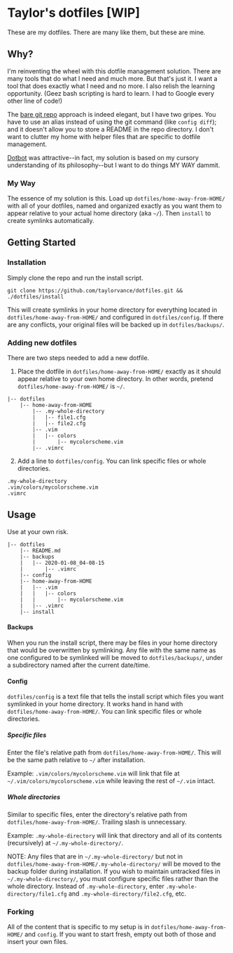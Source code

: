# Taylor's dotfiles [WIP]

These are my dotfiles. There are many like them, but these are mine.

## Why?

I'm reinventing the wheel with this dotfile management solution. There are many tools that do what I need and much more. But that's just it. I want a tool that does exactly what I need and no more. I also relish the learning opportunity. (Geez bash scripting is hard to learn. I had to Google every other line of code!)

The [bare git repo](https://www.atlassian.com/git/tutorials/dotfiles) approach is indeed elegant, but I have two gripes. You have to use an alias instead of using the git command (like `config diff`); and it doesn't allow you to store a README in the repo directory. I don't want to clutter my home with helper files that are specific to dotfile management.

[Dotbot](https://www.anishathalye.com/2014/08/03/managing-your-dotfiles/) was attractive--in fact, my solution is based on my cursory understanding of its philosophy--but I want to do things MY WAY dammit.

### My Way

The essence of my solution is this. Load up `dotfiles/home-away-from-HOME/` with all of your dotfiles, named and organized exactly as you want them to appear relative to your actual home directory (aka `~/`). Then `install` to create symlinks automatically.

## Getting Started

### Installation

Simply clone the repo and run the install script.

```
git clone https://github.com/taylorvance/dotfiles.git && ./dotfiles/install
```

This will create symlinks in your home directory for everything located in `dotfiles/home-away-from-HOME/` and configured in `dotfiles/config`. If there are any conflicts, your original files will be backed up in `dotfiles/backups/`.

### Adding new dotfiles

There are two steps needed to add a new dotfile.

1. Place the dotfile in `dotfiles/home-away-from-HOME/` exactly as it should appear relative to your own home directory. In other words, pretend `dotfiles/home-away-from-HOME/` is `~/`.

```
|-- dotfiles
    |-- home-away-from-HOME
        |-- .my-whole-directory
        |   |-- file1.cfg
        |   |-- file2.cfg
        |-- .vim
        |   |-- colors
        |       |-- mycolorscheme.vim
        |-- .vimrc
```

2. Add a line to `dotfiles/config`. You can link specific files or whole directories.

```
.my-whole-directory
.vim/colors/mycolorscheme.vim
.vimrc
```

## Usage

Use at your own risk.

```
|-- dotfiles
    |-- README.md
    |-- backups
    |   |-- 2020-01-08_04-08-15
    |       |-- .vimrc
    |-- config
    |-- home-away-from-HOME
    |   |-- .vim
    |   |   |-- colors
    |   |       |-- mycolorscheme.vim
    |   |-- .vimrc
    |-- install
```

#### Backups

When you run the install script, there may be files in your home directory that would be overwritten by symlinking. Any file with the same name as one configured to be symlinked will be moved to `dotfiles/backups/`, under a subdirectory named after the current date/time.

#### Config

`dotfiles/config` is a text file that tells the install script which files you want symlinked in your home directory. It works hand in hand with `dotfiles/home-away-from-HOME/`. You can link specific files or whole directories.

##### Specific files

Enter the file's relative path from `dotfiles/home-away-from-HOME/`. This will be the same path relative to `~/` after installation.

Example: `.vim/colors/mycolorscheme.vim` will link that file at `~/.vim/colors/mycolorscheme.vim` while leaving the rest of `~/.vim` intact.

##### Whole directories

Similar to specific files, enter the directory's relative path from `dotfiles/home-away-from-HOME/`. Trailing slash is unnecessary.

Example: `.my-whole-directory` will link that directory and all of its contents (recursively) at `~/.my-whole-directory/`.

NOTE: Any files that are in `~/.my-whole-directory/` but not in `dotfiles/home-away-from-HOME/.my-whole-directory/` will be moved to the backup folder during installation. If you wish to maintain untracked files in `~/.my-whole-directory/`, you must configure specific files rather than the whole directory. Instead of `.my-whole-directory`, enter `.my-whole-directory/file1.cfg` and `.my-whole-directory/file2.cfg`, etc.

### Forking

All of the content that is specific to my setup is in `dotfiles/home-away-from-HOME/` and `config`. If you want to start fresh, empty out both of those and insert your own files.
